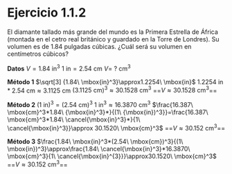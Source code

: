 # Ejercicio 1.1.2
El diamante tallado más grande del mundo es la Primera Estrella de África (montada en el cetro real británico y guardado en la Torre de Londres). Su volumen es de 1.84 pulgadas cúbicas. ¿Cuál será su volumen en centímetros cúbicos?

**Datos**
$V = 1.84\ \mbox{in}^3$
$1\ \mbox{in}=2.54\ \mbox{cm}$
$V = \ ?\ \mbox{cm}^3$

**Método 1**
$\sqrt[3] {1.84\ \mbox{in}^3}\approx1.2254\ \mbox{in}$
$1.2254\ \mbox{in}*2.54\ \mbox{cm}\approx3.1125\ \mbox{cm}$
$(3.1125\ \mbox{cm})^3\approx30.1528\ \mbox{cm}^3$
==$V\approx30.1528\ \mbox{cm}^3$==

**Método 2**
$(1\ \mbox{in})^3=(2.54\ \mbox{cm})^3$
$1\ \mbox{in}^3\approx16.3870\ \mbox{cm}^3$
$\frac{16.387\ \mbox{cm}^3*1.84\ {\mbox{in}^3}*}{(1\ {\mbox{in})^3}}=\frac{16.387\ \mbox{cm}^3*1.84\ \cancel{\mbox{in}^3}*}{1\ \cancel{\mbox{in}^3}}\approx 30.1520\ \mbox{cm}^3$
==$V\approx 30.152\ \mbox{cm}^3$==

**Método 3**
$\frac{1.84\ \mbox{in}^3*(2.54\ \mbox{cm})^3}{(1\ \mbox{in})^3}\approx\frac{1.84\ \cancel{\mbox{in}^3}*16.3870\ \mbox{cm}^3}{1\ \cancel{\mbox{in}^{3}}}\approx30.1520\ \mbox{cm}^3$
==$V\approx30.152\ \mbox{cm}^3$==


